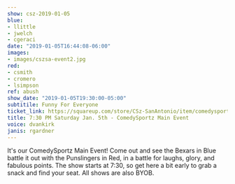 ```yaml
---
show: csz-2019-01-05
blue:
- llittle
- jwelch
- cgeraci
date: "2019-01-05T16:44:08-06:00"
images:
- images/cszsa-event2.jpg
red:
- csmith
- cromero
- lsimpson
ref: abush
show_date: "2019-01-05T19:30:00-05:00"
subtitile: Funny For Everyone
ticket_link: https://squareup.com/store/CSz-SanAntonio/item/comedysportz-saturday-night-15
title: 7:30 PM Saturday Jan. 5th - ComedySportz Main Event
voice: dvankirk
janis: rgardner
---
```


It's our ComedySportz Main Event! Come out and see the Bexars in Blue battle it out with the Punslingers in Red, in a battle for laughs, glory, and fabulous points. The show starts at 7:30, so get here a bit early to grab a snack and find your seat. All shows are also BYOB.
